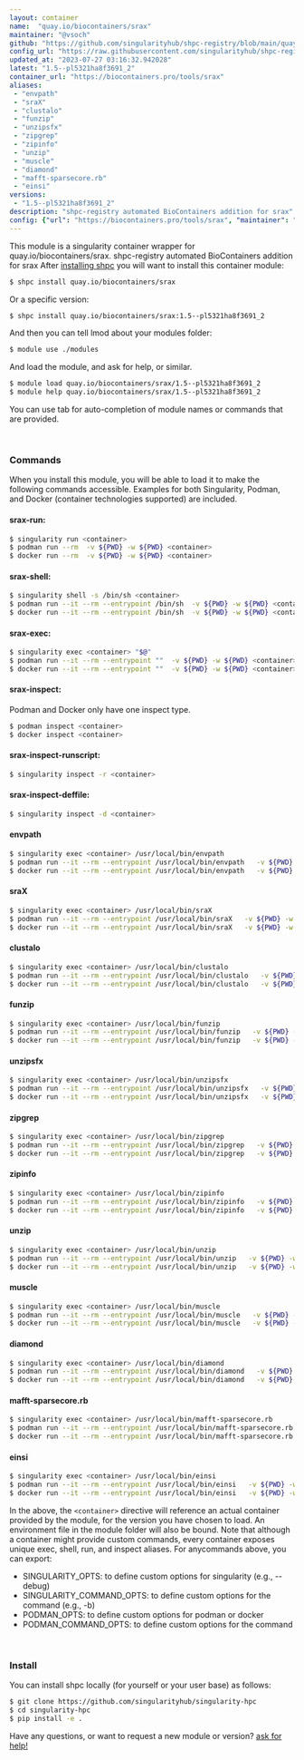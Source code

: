```yaml
---
layout: container
name:  "quay.io/biocontainers/srax"
maintainer: "@vsoch"
github: "https://github.com/singularityhub/shpc-registry/blob/main/quay.io/biocontainers/srax/container.yaml"
config_url: "https://raw.githubusercontent.com/singularityhub/shpc-registry/main/quay.io/biocontainers/srax/container.yaml"
updated_at: "2023-07-27 03:16:32.942028"
latest: "1.5--pl5321ha8f3691_2"
container_url: "https://biocontainers.pro/tools/srax"
aliases:
 - "envpath"
 - "sraX"
 - "clustalo"
 - "funzip"
 - "unzipsfx"
 - "zipgrep"
 - "zipinfo"
 - "unzip"
 - "muscle"
 - "diamond"
 - "mafft-sparsecore.rb"
 - "einsi"
versions:
 - "1.5--pl5321ha8f3691_2"
description: "shpc-registry automated BioContainers addition for srax"
config: {"url": "https://biocontainers.pro/tools/srax", "maintainer": "@vsoch", "description": "shpc-registry automated BioContainers addition for srax", "latest": {"1.5--pl5321ha8f3691_2": "sha256:6f521a8ef2406b1bf0e8bbda74fe02236859f3a3454692a808ac40366914b816"}, "tags": {"1.5--pl5321ha8f3691_2": "sha256:6f521a8ef2406b1bf0e8bbda74fe02236859f3a3454692a808ac40366914b816"}, "docker": "quay.io/biocontainers/srax", "aliases": {"envpath": "/usr/local/bin/envpath", "sraX": "/usr/local/bin/sraX", "clustalo": "/usr/local/bin/clustalo", "funzip": "/usr/local/bin/funzip", "unzipsfx": "/usr/local/bin/unzipsfx", "zipgrep": "/usr/local/bin/zipgrep", "zipinfo": "/usr/local/bin/zipinfo", "unzip": "/usr/local/bin/unzip", "muscle": "/usr/local/bin/muscle", "diamond": "/usr/local/bin/diamond", "mafft-sparsecore.rb": "/usr/local/bin/mafft-sparsecore.rb", "einsi": "/usr/local/bin/einsi"}}
---
```


This module is a singularity container wrapper for quay.io/biocontainers/srax.
shpc-registry automated BioContainers addition for srax
After [installing shpc](#install) you will want to install this container module:


```bash
$ shpc install quay.io/biocontainers/srax
```

Or a specific version:

```bash
$ shpc install quay.io/biocontainers/srax:1.5--pl5321ha8f3691_2
```

And then you can tell lmod about your modules folder:

```bash
$ module use ./modules
```

And load the module, and ask for help, or similar.

```bash
$ module load quay.io/biocontainers/srax/1.5--pl5321ha8f3691_2
$ module help quay.io/biocontainers/srax/1.5--pl5321ha8f3691_2
```

You can use tab for auto-completion of module names or commands that are provided.

<br>

### Commands

When you install this module, you will be able to load it to make the following commands accessible.
Examples for both Singularity, Podman, and Docker (container technologies supported) are included.

#### srax-run:

```bash
$ singularity run <container>
$ podman run --rm  -v ${PWD} -w ${PWD} <container>
$ docker run --rm  -v ${PWD} -w ${PWD} <container>
```

#### srax-shell:

```bash
$ singularity shell -s /bin/sh <container>
$ podman run --it --rm --entrypoint /bin/sh  -v ${PWD} -w ${PWD} <container>
$ docker run --it --rm --entrypoint /bin/sh  -v ${PWD} -w ${PWD} <container>
```

#### srax-exec:

```bash
$ singularity exec <container> "$@"
$ podman run --it --rm --entrypoint ""  -v ${PWD} -w ${PWD} <container> "$@"
$ docker run --it --rm --entrypoint ""  -v ${PWD} -w ${PWD} <container> "$@"
```

#### srax-inspect:

Podman and Docker only have one inspect type.

```bash
$ podman inspect <container>
$ docker inspect <container>
```

#### srax-inspect-runscript:

```bash
$ singularity inspect -r <container>
```

#### srax-inspect-deffile:

```bash
$ singularity inspect -d <container>
```


#### envpath

```bash
$ singularity exec <container> /usr/local/bin/envpath
$ podman run --it --rm --entrypoint /usr/local/bin/envpath   -v ${PWD} -w ${PWD} <container> -c " $@"
$ docker run --it --rm --entrypoint /usr/local/bin/envpath   -v ${PWD} -w ${PWD} <container> -c " $@"
```


#### sraX

```bash
$ singularity exec <container> /usr/local/bin/sraX
$ podman run --it --rm --entrypoint /usr/local/bin/sraX   -v ${PWD} -w ${PWD} <container> -c " $@"
$ docker run --it --rm --entrypoint /usr/local/bin/sraX   -v ${PWD} -w ${PWD} <container> -c " $@"
```


#### clustalo

```bash
$ singularity exec <container> /usr/local/bin/clustalo
$ podman run --it --rm --entrypoint /usr/local/bin/clustalo   -v ${PWD} -w ${PWD} <container> -c " $@"
$ docker run --it --rm --entrypoint /usr/local/bin/clustalo   -v ${PWD} -w ${PWD} <container> -c " $@"
```


#### funzip

```bash
$ singularity exec <container> /usr/local/bin/funzip
$ podman run --it --rm --entrypoint /usr/local/bin/funzip   -v ${PWD} -w ${PWD} <container> -c " $@"
$ docker run --it --rm --entrypoint /usr/local/bin/funzip   -v ${PWD} -w ${PWD} <container> -c " $@"
```


#### unzipsfx

```bash
$ singularity exec <container> /usr/local/bin/unzipsfx
$ podman run --it --rm --entrypoint /usr/local/bin/unzipsfx   -v ${PWD} -w ${PWD} <container> -c " $@"
$ docker run --it --rm --entrypoint /usr/local/bin/unzipsfx   -v ${PWD} -w ${PWD} <container> -c " $@"
```


#### zipgrep

```bash
$ singularity exec <container> /usr/local/bin/zipgrep
$ podman run --it --rm --entrypoint /usr/local/bin/zipgrep   -v ${PWD} -w ${PWD} <container> -c " $@"
$ docker run --it --rm --entrypoint /usr/local/bin/zipgrep   -v ${PWD} -w ${PWD} <container> -c " $@"
```


#### zipinfo

```bash
$ singularity exec <container> /usr/local/bin/zipinfo
$ podman run --it --rm --entrypoint /usr/local/bin/zipinfo   -v ${PWD} -w ${PWD} <container> -c " $@"
$ docker run --it --rm --entrypoint /usr/local/bin/zipinfo   -v ${PWD} -w ${PWD} <container> -c " $@"
```


#### unzip

```bash
$ singularity exec <container> /usr/local/bin/unzip
$ podman run --it --rm --entrypoint /usr/local/bin/unzip   -v ${PWD} -w ${PWD} <container> -c " $@"
$ docker run --it --rm --entrypoint /usr/local/bin/unzip   -v ${PWD} -w ${PWD} <container> -c " $@"
```


#### muscle

```bash
$ singularity exec <container> /usr/local/bin/muscle
$ podman run --it --rm --entrypoint /usr/local/bin/muscle   -v ${PWD} -w ${PWD} <container> -c " $@"
$ docker run --it --rm --entrypoint /usr/local/bin/muscle   -v ${PWD} -w ${PWD} <container> -c " $@"
```


#### diamond

```bash
$ singularity exec <container> /usr/local/bin/diamond
$ podman run --it --rm --entrypoint /usr/local/bin/diamond   -v ${PWD} -w ${PWD} <container> -c " $@"
$ docker run --it --rm --entrypoint /usr/local/bin/diamond   -v ${PWD} -w ${PWD} <container> -c " $@"
```


#### mafft-sparsecore.rb

```bash
$ singularity exec <container> /usr/local/bin/mafft-sparsecore.rb
$ podman run --it --rm --entrypoint /usr/local/bin/mafft-sparsecore.rb   -v ${PWD} -w ${PWD} <container> -c " $@"
$ docker run --it --rm --entrypoint /usr/local/bin/mafft-sparsecore.rb   -v ${PWD} -w ${PWD} <container> -c " $@"
```


#### einsi

```bash
$ singularity exec <container> /usr/local/bin/einsi
$ podman run --it --rm --entrypoint /usr/local/bin/einsi   -v ${PWD} -w ${PWD} <container> -c " $@"
$ docker run --it --rm --entrypoint /usr/local/bin/einsi   -v ${PWD} -w ${PWD} <container> -c " $@"
```



In the above, the `<container>` directive will reference an actual container provided
by the module, for the version you have chosen to load. An environment file in the
module folder will also be bound. Note that although a container
might provide custom commands, every container exposes unique exec, shell, run, and
inspect aliases. For anycommands above, you can export:

 - SINGULARITY_OPTS: to define custom options for singularity (e.g., --debug)
 - SINGULARITY_COMMAND_OPTS: to define custom options for the command (e.g., -b)
 - PODMAN_OPTS: to define custom options for podman or docker
 - PODMAN_COMMAND_OPTS: to define custom options for the command

<br>

### Install

You can install shpc locally (for yourself or your user base) as follows:

```bash
$ git clone https://github.com/singularityhub/singularity-hpc
$ cd singularity-hpc
$ pip install -e .
```

Have any questions, or want to request a new module or version? [ask for help!](https://github.com/singularityhub/singularity-hpc/issues)